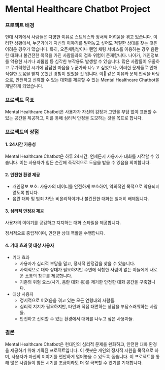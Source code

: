 # Mental Healthcare Chatbot Project

### 프로젝트 배경
현대 사회에서 사람들은 다양한 이유로 스트레스와 정서적 어려움을 겪고 있습니다. 이러한 상황에서, 누군가에게 자신의 이야기를 털어놓고 싶어도 적절한 상대를 찾는 것은 어려운 경우가 많습니다. 특히, 오픈채팅방이나 랜덤 채팅 서비스를 이용하는 경우 음란한 대화나 불건전한 목적을 가진 사람들과의 접촉 위험이 존재합니다. 나아가, 개인정보를 악용한 사기나 괴롭힘 등 심각한 부작용도 발생할 수 있습니다.
많은 사람들이 우울하고 무기력했던 시기에 답답한 마음을 누군가와 나누고 싶었으나, 이러한 문제들로 인해 적절한 도움을 받지 못했던 경험이 있었을 것 입니다. 이 같은 이유와 문제 인식을 바탕으로, 안전하고 신뢰할 수 있는 대화를 제공할 수 있는 Mental Healthcare Chatbot을 개발하게 되었습니다.

### 프로젝트 목표
Mental Healthcare Chatbot은 사용자가 자신의 감정과 고민을 부담 없이 표현할 수 있는 공간을 제공하고, 이를 통해 심리적 안정을 도모하는 것을 목표로 합니다.

### 프로젝트의 장점
#### 1. 24시간 가용성
Mental Healthcare Chatbot은 하루 24시간, 언제든지 사용자가 대화를 시작할 수 있습니다. 이는 사용자가 힘든 순간에 즉각적으로 도움을 받을 수 있음을 의미합니다.

#### 2. 안전한 환경 제공
- 개인정보 보호: 사용자의 데이터를 안전하게 보호하여, 악의적인 목적으로 악용되지 않도록 합니다.
- 음란 대화 및 범죄 차단: 비윤리적이거나 불건전한 대화는 철저히 배제됩니다.

#### 3. 심리적 안정감 제공

사용자의 이야기를 공감하고 지지하는 대화 스타일을 제공합니다.

정서적으로 중립적이며, 안전한 상대 역할을 수행합니다.

#### 4. 기대 효과 및 대상 사용자
* 기대 효과
  - 사용자가 심리적 부담을 덜고, 정서적 안정감을 찾을 수 있습니다.
  - 사회적으로 대화 상대가 필요하지만 주변에 적합한 사람이 없는 이들에게 새로운 소통의 창구를 제공합니다.
  - 기존의 위험 요소(사기, 음란 대화 등)를 제거한 안전한 대화 공간을 구축합니다.
* 대상 사용자
  - 정서적으로 어려움을 겪고 있는 모든 연령대의 사람들.
  - 심리적 지지가 필요하지만, 타인과 직접 대면하는 상담을 부담스러워하는 사람들.
  - 안전하고 신뢰할 수 있는 환경에서 대화를 나누고 싶은 사용자들.

### 결론
Mental Healthcare Chatbot은 현대인의 심리적 문제를 완화하고, 안전한 대화 환경을 제공하기 위해 기획된 프로젝트입니다. 이 챗봇은 개인의 정서적 지원을 목적으로 하며, 사용자가 자신의 이야기를 편안하게 털어놓을 수 있도록 돕습니다. 이 프로젝트를 통해 많은 사람들이 힘든 시기를 조금이라도 더 잘 극복할 수 있기를 기대합니다.
